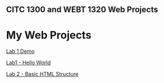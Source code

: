 ## CITC 1300 and WEBT 1320 Web Projects
 
<h1> My Web Projects</h1>

<a href="lab1demo/index.html">Lab 1 Demo</a>

<a href="Hello_World/index.html" target="_blank">Lab1 - Hello World</a>

<a href="Lab 2/index.html" target="_blank">Lab 2 - Basic HTML Structure</a>